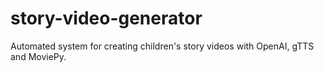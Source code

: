 # story-video-generator
Automated system for creating children's story videos with OpenAI, gTTS and MoviePy.
